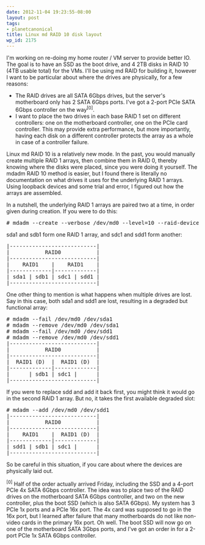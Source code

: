 ```yaml
---
date: 2012-11-04 19:23:55-08:00
layout: post
tags:
- planetcanonical
title: Linux md RAID 10 disk layout
wp_id: 2175
---
```

I'm working on re-doing my home router / VM server to provide better IO. The goal is to have an SSD as the boot drive, and 4 2TB disks in RAID 10 (4TB usable total) for the VMs. I'll be using md RAID for building it, however I want to be particular about where the drives are physically, for a few reasons:

  * The RAID drives are all SATA 6Gbps drives, but the server's motherboard only has 2 SATA 6Gbps ports. I've got a 2-port PCIe SATA 6Gbps controller on the way<sup>[0]</sup>.
  * I want to place the two drives in each base RAID 1 set on different controllers: one on the motherboard controller, one on the PCIe card controller. This may provide extra performance, but more importantly, having each disk on a different controller protects the array as a whole in case of a controller failure.

Linux md RAID 10 is a relatively new mode. In the past, you would manually create multiple RAID 1 arrays, then combine them in RAID 0, thereby knowing where the disks were placed, since you were doing it yourself. The mdadm RAID 10 method is easier, but I found there is literally no documentation on what drives it uses for the underlying RAID 1 arrays. Using loopback devices and some trial and error, I figured out how the arrays are assembled.

In a nutshell, the underlying RAID 1 arrays are paired two at a time, in order given during creation. If you were to do this:

<pre># mdadm --create --verbose /dev/md0 --level=10 --raid-devices=4 /dev/sd{a,b,c,d}1
</pre>

sda1 and sdb1 form one RAID 1 array, and sdc1 and sdd1 form another:

<pre>|---------------------------|
|           RAID0           |
|---------------------------|
|    RAID1    |    RAID1    |
|-------------|-------------|
| sda1 | sdb1 | sdc1 | sdd1 |
|---------------------------|
</pre>

One other thing to mention is what happens when multiple drives are lost. Say in this case, both sda1 and sdd1 are lost, resulting in a degraded but functional array:

<pre># mdadm --fail /dev/md0 /dev/sda1
# mdadm --remove /dev/md0 /dev/sda1
# mdadm --fail /dev/md0 /dev/sdd1
# mdadm --remove /dev/md0 /dev/sdd1
|---------------------------|
|           RAID0           |
|---------------------------|
|  RAID1 (D)  |  RAID1 (D)  |
|-------------|-------------|
|      | sdb1 | sdc1 |      |
|---------------------------|
</pre>

If you were to replace sdd and add it back first, you might think it would go in the second RAID 1 array. But no, it takes the first available degraded slot:

<pre># mdadm --add /dev/md0 /dev/sdd1
|---------------------------|
|           RAID0           |
|---------------------------|
|    RAID1    |  RAID1 (D)  |
|-------------|-------------|
| sdd1 | sdb1 | sdc1 |      |
|---------------------------|
</pre>

So be careful in this situation, if you care about where the devices are physically laid out.

<sup>[0]</sup> Half of the order actually arrived Friday, including the SSD and a 4-port PCIe 4x SATA 6Gbps controller. The idea was to place two of the RAID drives on the motherboard SATA 6Gbps controller, and two on the new controller, plus the boot SSD (which is also SATA 6Gbps). My system has 3 PCIe 1x ports and a PCIe 16x port. The 4x card was supposed to go in the 16x port, but I learned after failure that many motherboards do not like non-video cards in the primary 16x port. Oh well. The boot SSD will now go on one of the motherboard SATA 3Gbps ports, and I've got an order in for a 2-port PCIe 1x SATA 6Gbps controller.
